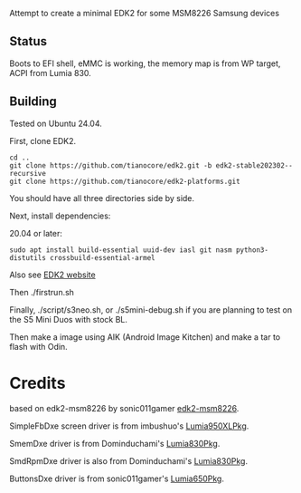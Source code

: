 Attempt to create a minimal EDK2 for some MSM8226 Samsung devices

## Status
Boots to EFI shell, eMMC is working, the memory map is from WP target, ACPI from Lumia 830.

## Building
Tested on Ubuntu 24.04.

First, clone EDK2.

```
cd ..
git clone https://github.com/tianocore/edk2.git -b edk2-stable202302--recursive
git clone https://github.com/tianocore/edk2-platforms.git
```

You should have all three directories side by side.

Next, install dependencies:

20.04 or later:

```
sudo apt install build-essential uuid-dev iasl git nasm python3-distutils crossbuild-essential-armel
```

Also see [EDK2 website](https://github.com/tianocore/tianocore.github.io/wiki/Using-EDK-II-with-Native-GCC#Install_required_software_from_apt)

Then ./firstrun.sh

Finally, ./script/s3neo.sh, or ./s5mini-debug.sh if you are planning to test on the S5 Mini Duos with stock BL.

Then make a image using AIK (Android Image Kitchen) and make a tar to flash with Odin.

# Credits

based on edk2-msm8226 by sonic011gamer [edk2-msm8226](https://github.com/sonic011gamer/edk2-msm8226).

SimpleFbDxe screen driver is from imbushuo's [Lumia950XLPkg](https://github.com/WOA-Project/Lumia950XLPkg).

SmemDxe driver is from Dominduchami's [Lumia830Pkg](https://github.com/Dominduchami/Lumia830Pkg).

SmdRpmDxe driver is also from Dominduchami's [Lumia830Pkg](https://github.com/Dominduchami/Lumia830Pkg).

ButtonsDxe driver is from sonic011gamer's [Lumia650Pkg](https://github.com/sonic011gamer/Lumia650Pkg).
